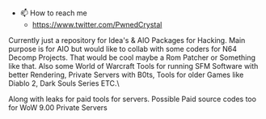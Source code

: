 - 📫 How to reach me
     - https://www.twitter.com/PwnedCrystal

Currently just a repository for Idea's & AIO Packages for Hacking. Main purpose is for AIO but would like to
collab with some coders for N64 Decomp Projects. That would be cool maybe a Rom Patcher or Something like that. Also
some World of Warcraft Tools for running SFM Software with better Rendering, Private Servers with B0ts, Tools for older Games like Diablo 2, Dark Souls Series ETC.\

Along with leaks for paid tools for servers. Possible Paid source codes too for WoW 9.00 Private Servers
